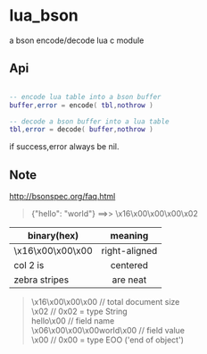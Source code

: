 # lua_bson
a bson encode/decode lua c module

Api
----

```lua

-- encode lua table into a bson buffer
buffer,error = encode( tbl,nothrow )

-- decode a bson buffer into a lua table
tbl,error = decode( buffer,nothrow )
```

if success,error always be nil.

Note
----

http://bsonspec.org/faq.html

>
> {"hello": "world"} ==>> \x16\x00\x00\x00\x02


| binary(hex)   | meaning       |
| ------------- |:-------------:|
| \x16\x00\x00\x00      | right-aligned |
| col 2 is      | centered      |
| zebra stripes | are neat      |
>
>  \x16\x00\x00\x00                   // total document size  
>  \x02                               // 0x02 = type String  
>  hello\x00                          // field name  
>  \x06\x00\x00\x00world\x00          // field value  
>  \x00                               // 0x00 = type EOO ('end of object')  
